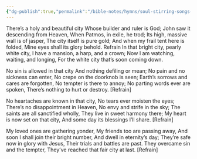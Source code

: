 ```yaml
---
{"dg-publish":true,"permalink":"/bible-notes/hymns/soul-stirring-songs-and-hymns/the-pearly-white-city/","title":"The Pearly White City"}
---
```



There’s a holy and beautiful city
Whose builder and ruler is God;
John saw it descending from Heaven,
When Patmos, in exile, he trod;
Its high, massive wall is of jasper,
The city itself is pure gold;
And when my frail tent here is folded,
Mine eyes shall its glory behold.
Refrain
In that bright city, pearly white city,
I have a mansion, a harp, and a crown;
Now I am watching, waiting, and longing,
For the white city that’s soon coming down.

No sin is allowed in that city
And nothing defiling or mean;
No pain and no sickness can enter,
No crepe on the doorknob is seen;
Earth’s sorrows and cares are forgotten,
No tempter is there to annoy;
No parting words ever are spoken,
There’s nothing to hurt or destroy. [Refrain]

No heartaches are known in that city,
No tears ever moisten the eyes;
There’s no disappointment in Heaven,
No envy and strife in the sky;
The saints are all sanctified wholly,
They live in sweet harmony there;
My heart is now set on that city,
And some day its blessings I’ll share. [Refrain]

My loved ones are gathering yonder,
My friends too are passing away,
And soon I shall join their bright number,
And dwell in eternity’s day;
They’re safe now in glory with Jesus,
Their trials and battles are past.
They overcame sin and the tempter,
They’ve reached that fair city at last. [Refrain]